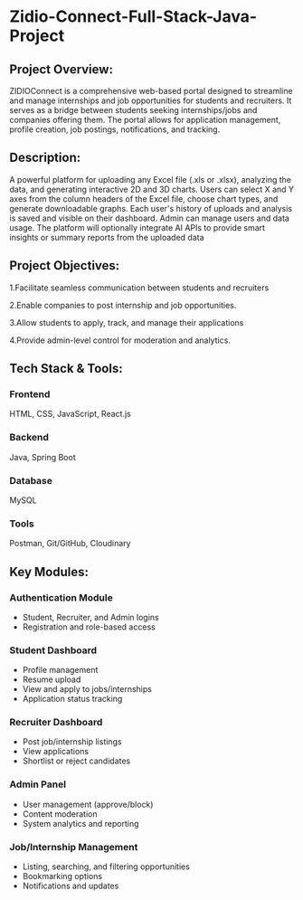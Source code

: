 # Zidio-Connect-Full-Stack-Java-Project
## **Project Overview:**

ZIDIOConnect is a comprehensive web-based portal designed to streamline and manage internships and
job opportunities for students and recruiters. It serves as a bridge between students seeking
internships/jobs and companies offering them. The portal allows for application management, profile
creation, job postings, notifications, and tracking.

## **Description:**

A powerful platform for uploading any Excel file (.xls or .xlsx), analyzing the data, and generating
interactive 2D and 3D charts. Users can select X and Y axes from the column headers of the Excel file,
choose chart types, and generate downloadable graphs. Each user's history of uploads and analysis is saved
and visible on their dashboard. Admin can manage users and data usage. The platform will optionally
integrate AI APIs to provide smart insights or summary reports from the uploaded data

## **Project Objectives:**

1.Facilitate seamless
communication between students
and recruiters

2.Enable companies to post
internship and job opportunities.

3.Allow students to apply, track, and
manage their applications

4.Provide admin-level control for
moderation and analytics.

## **Tech Stack & Tools:**

### Frontend

HTML,
CSS,
JavaScript,
React.js

### **Backend**

Java,
Spring Boot

### **Database**

MySQL

### **Tools**

Postman,
Git/GitHub,
Cloudinary

## **Key Modules:**

### **Authentication Module**

* Student, Recruiter, and Admin logins
* Registration and role-based access

### **Student Dashboard**

* Profile management
* Resume upload
* View and apply to jobs/internships
* Application status tracking

### **Recruiter Dashboard**

* Post job/internship listings
* View applications
* Shortlist or reject candidates

### **Admin Panel**

* User management (approve/block)
* Content moderation
* System analytics and reporting

### **Job/Internship Management**

* Listing, searching, and filtering opportunities
* Bookmarking options
* Notifications and updates


